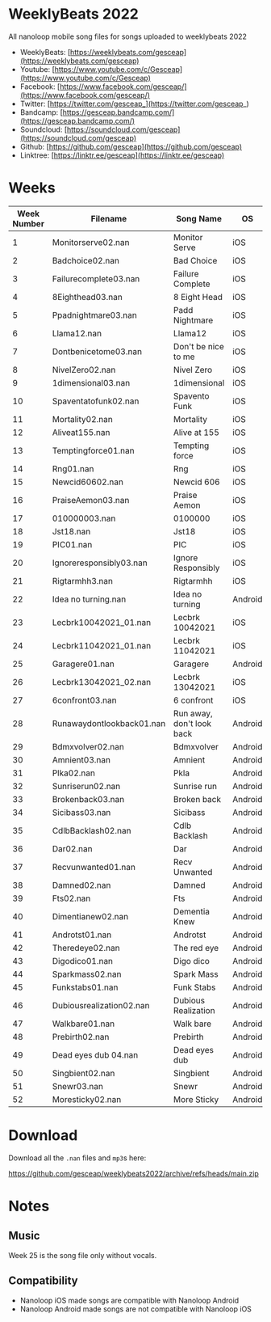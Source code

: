 # WeeklyBeats 2022

All nanoloop mobile song files for songs uploaded to weeklybeats 2022

* WeeklyBeats: [https://weeklybeats.com/gesceap](https://weeklybeats.com/gesceap)
* Youtube: [https://www.youtube.com/c/Gesceap](https://www.youtube.com/c/Gesceap)
* Facebook: [https://www.facebook.com/gesceap/](https://www.facebook.com/gesceap/)
* Twitter: [https://twitter.com/gesceap_](https://twitter.com/gesceap_)
* Bandcamp: [https://gesceap.bandcamp.com/](https://gesceap.bandcamp.com/)
* Soundcloud: [https://soundcloud.com/gesceap](https://soundcloud.com/gesceap)
* Github: [https://github.com/gesceap](https://github.com/gesceap)
* Linktree: [https://linktr.ee/gesceap](https://linktr.ee/gesceap)


# Weeks

| Week Number | Filename | Song Name | OS | BPM |
|-|-|-|-|-|
| 1 | Monitorserve02.nan | Monitor Serve | iOS | 160 |
| 2 | Badchoice02.nan | Bad Choice | iOS | 95 |
| 3 | Failurecomplete03.nan | Failure Complete | iOS | 120 |
| 4 | 8Eighthead03.nan | 8 Eight Head | iOS | 135 |
| 5 | Ppadnightmare03.nan | Padd Nightmare | iOS | 116 |
| 6 | Llama12.nan | Llama12 | iOS | 112 |
| 7 | Dontbenicetome03.nan | Don't be nice to me | iOS | 155 |
| 8 | NivelZero02.nan | Nivel Zero | iOS | 163 |
| 9 | 1dimensional03.nan | 1dimensional | iOS | 150 |
| 10 | Spaventatofunk02.nan | Spavento Funk | iOS | 165 |
| 11 | Mortality02.nan | Mortality | iOS | 135 |
| 12 | Aliveat155.nan | Alive at 155 | iOS | 155 |
| 13 | Temptingforce01.nan | Tempting force | iOS | 118 |
| 14 | Rng01.nan | Rng | iOS | 144 |
| 15 | Newcid60602.nan | Newcid 606 | iOS | 116 |
| 16 | PraiseAemon03.nan | Praise Aemon | iOS | 98 |
| 17 | 010000003.nan | 0100000 | iOS | 132 |
| 18 | Jst18.nan | Jst18 | iOS | 128 |
| 19 | PIC01.nan | PIC | iOS | 120 |
| 20 | Ignoreresponsibly03.nan | Ignore Responsibly | iOS | 130 |
| 21 | Rigtarmhh3.nan | Rigtarmhh | iOS | 105 |
| 22 | Idea no turning.nan | Idea no turning | Android | 135 |
| 23 | Lecbrk10042021_01.nan | Lecbrk 10042021 | iOS | 145 |
| 24 | Lecbrk11042021_01.nan | Lecbrk 11042021 | iOS | 140 |
| 25 | Garagere01.nan | Garagere | Android | 118 |
| 26 | Lecbrk13042021_02.nan | Lecbrk 13042021 | iOS | 135 |
| 27 | 6confront03.nan | 6 confront | iOS | 118 |
| 28 | Runawaydontlookback01.nan | Run away, don't look back | Android | 135 |
| 29 | Bdmxvolver02.nan | Bdmxvolver | Android | 120 |
| 30 | Amnient03.nan | Amnient | Android | 120 |
| 31 | Plka02.nan | Pkla | Android | 120 |
| 32 | Sunriserun02.nan | Sunrise run | Android | 118 |
| 33 | Brokenback03.nan | Broken back | Android | 145 |
| 34 | Sicibass03.nan | Sicibass | Android | 145 |
| 35 | CdlbBacklash02.nan | Cdlb Backlash | Android | 108 |
| 36 | Dar02.nan | Dar | Android | 105 |
| 37 | Recvunwanted01.nan | Recv Unwanted| Android | 114 |
| 38 | Damned02.nan | Damned | Android | 120 |
| 39 | Fts02.nan | Fts | Android | 145 |
| 40 | Dimentianew02.nan | Dementia Knew | Android | 118 |
| 41 | Androtst01.nan | Androtst | Android | 102 |
| 42 | Theredeye02.nan | The red eye | Android | 108 |
| 43 | Digodico01.nan | Digo dico | Android | 108 |
| 44 | Sparkmass02.nan | Spark Mass | Android | 160 |
| 45 | Funkstabs01.nan | Funk Stabs | Android | 125 |
| 46 | Dubiousrealization02.nan | Dubious Realization | Android | 145 |
| 47 | Walkbare01.nan | Walk bare | Android | 160 |
| 48 | Prebirth02.nan | Prebirth | Android | 118 |
| 49 | Dead eyes dub 04.nan | Dead eyes dub | Android | 130 |
| 50 | Singbient02.nan | Singbient | Android | 120 |
| 51 | Snewr03.nan | Snewr | Android | 155 |
| 52 | Moresticky02.nan | More Sticky | Android | 118 |

# Download 

Download all the `.nan` files and `mp3`s here:

https://github.com/gesceap/weeklybeats2022/archive/refs/heads/main.zip

# Notes

## Music

Week 25 is the song file only without vocals.

## Compatibility

* Nanoloop iOS made songs are compatible with Nanoloop Android
* Nanoloop Android made songs are not compatible with Nanoloop iOS
